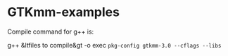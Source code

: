 # GTKmm-examples

Compile command for g++ is:

g++ &ltfiles to compile&gt -o exec ``pkg-config gtkmm-3.0 --cflags --libs``
